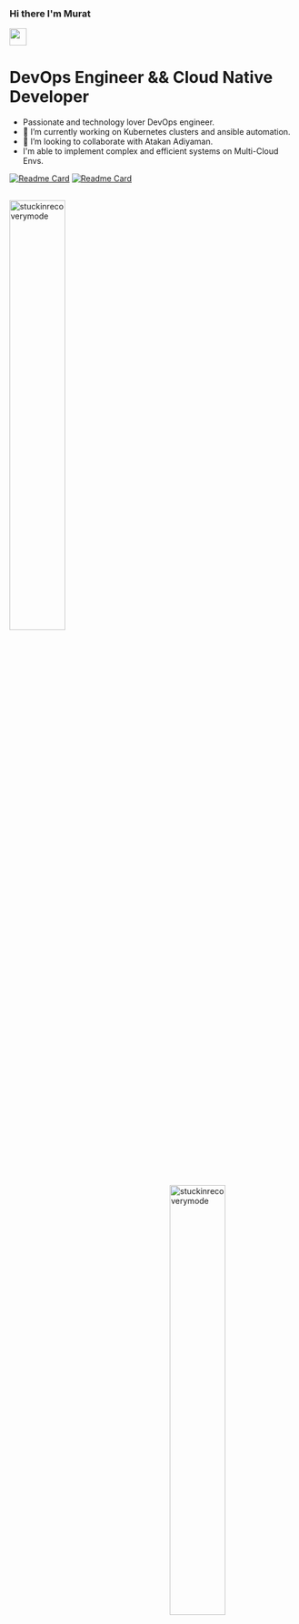 ### Hi there I'm Murat <a href="https://github.com/Stuckinrecoerymode" target="_self">
<img src="https://media.giphy.com/media/hvRJCLFzcasrR4ia7z/giphy.gif" width="30">
</a>

# DevOps Engineer && Cloud Native Developer
 - Passionate and technology lover DevOps engineer.
 - 🔭 I’m currently working on Kubernetes clusters and ansible automation.
 - 👯 I’m looking to collaborate with Atakan Adiyaman.
 - I'm able to implement complex and efficient systems on Multi-Cloud Envs.

[![Readme Card](https://github-readme-stats.vercel.app/api/pin/?username=stuckinrecoverymode&repo=zabbix-6.2-ubuntu-22-04)](https://github.com/Stuckinrecoverymode/zabbix-6.2-ubuntu-22-04)
[![Readme Card](https://github-readme-stats.vercel.app/api/pin/?username=stuckinrecoverymode&repo=IT-ticketing-system)](https://github.com/Stuckinrecoverymode/IT-ticketing-system)

##
<p><img align="bottom" src="https://github-readme-stats.vercel.app/api/top-langs?username=stuckinrecoverymode&show_icons=true&theme=radical&locale=en&layout=compact" width="44%" alt="stuckinrecoverymode" /></p>
<p>&nbsp;<img align="right" src="https://github-readme-stats.vercel.app/api?username=stuckinrecoverymode&show_icons=true&theme=radical" alt="stuckinrecoverymode" width="44%" /></p>
 
